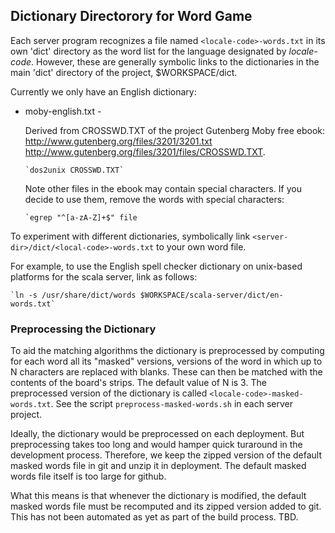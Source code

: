 
## Dictionary Directorory for Word Game

Each server program recognizes a file named `<locale-code>-words.txt` in
its own 'dict' directory as the word list for the language designated by _locale-code_.
However, these are generally symbolic links to the dictionaries in the 
main 'dict' directory of the project, $WORKSPACE/dict.

Currently we only have an English dictionary:

- moby-english.txt - 
    
    Derived from CROSSWD.TXT of the project Gutenberg Moby free ebook: 
    http://www.gutenberg.org/files/3201/3201.txt
    http://www.gutenberg.org/files/3201/files/CROSSWD.TXT.
      
      `dos2unix CROSSWD.TXT`

    Note other files in the ebook may contain special characters. If you 
    decide to use them, remove the words with special characters:
    
      `egrep "^[a-zA-Z]+$" file 

To experiment with different dictionaries, symbolically link 
`<server-dir>/dict/<local-code>-words.txt` to your own word file.

For example, to use the English spell checker dictionary on unix-based platforms
for the scala server, link as follows: 

    `ln -s /usr/share/dict/words $WORKSPACE/scala-server/dict/en-words.txt`

### Preprocessing the Dictionary

To aid the matching algorithms the dictionary is preprocessed by computing for 
each word all its "masked" versions, versions of the word in which up to N 
characters are replaced with blanks. These can then be matched with the contents
of the board's strips. The default value of N is 3. The preprocessed version 
of the dictionary is called `<locale-code>-masked-words.txt`. See the 
script `preprocess-masked-words.sh` in each server project. 

Ideally, the dictionary would be preprocessed on each deployment.  But
preprocessing takes too long and would hamper quick turaround in the development
process. Therefore, we keep the zipped version of the default masked words file
in git and unzip it in deployment. The default masked words file itself is too
large for github.

What this means is that whenever the dictionary is modified, the default masked
words file must be recomputed and its zipped version added to git. This has not
been automated as yet as part of the build process. TBD.
